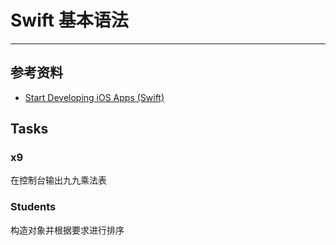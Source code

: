 # Swift 基本语法
- - -

## 参考资料
- [Start Developing iOS Apps (Swift)](https://developer.apple.com/library/prerelease/ios/referencelibrary/GettingStarted/DevelopiOSAppsSwift/)

## Tasks

### x9
在控制台输出九九乘法表

### Students
构造对象并根据要求进行排序